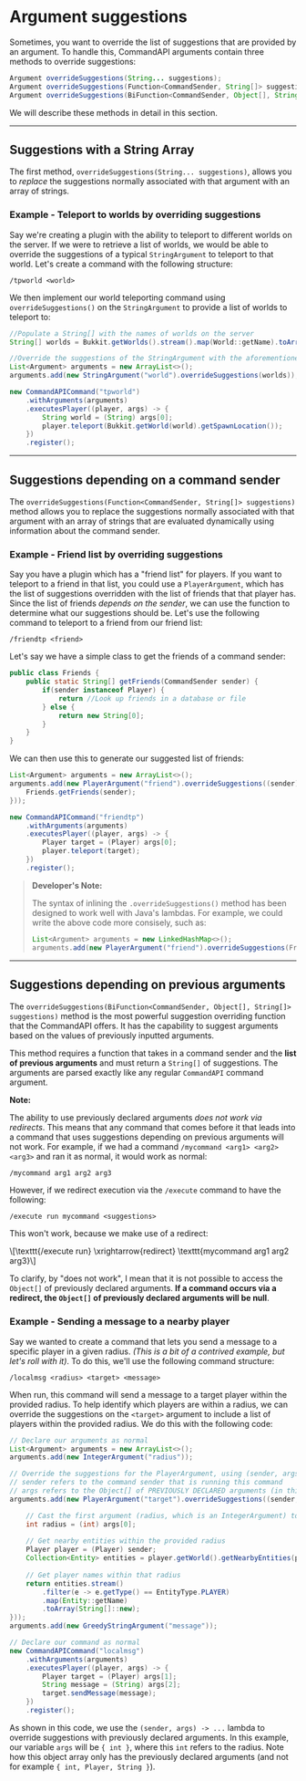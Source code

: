 # Argument suggestions

Sometimes, you want to override the list of suggestions that are provided by an argument. To handle this, CommandAPI arguments contain three methods to override suggestions:

```java
Argument overrideSuggestions(String... suggestions);
Argument overrideSuggestions(Function<CommandSender, String[]> suggestions);
Argument overrideSuggestions(BiFunction<CommandSender, Object[], String[]> suggestions);
```

We will describe these methods in detail in this section.

-----

## Suggestions with a String Array

The first method, `overrideSuggestions(String... suggestions)`, allows you to *replace* the suggestions normally associated with that argument with an array of strings.

<div class="example">


### Example - Teleport to worlds by overriding suggestions

Say we're creating a plugin with the ability to teleport to different worlds on the server. If we were to retrieve a list of worlds, we would be able to override the suggestions of a typical `StringArgument` to teleport to that world. Let's create a command with the following structure:

```
/tpworld <world>
```

We then implement our world teleporting command using `overrideSuggestions()` on the `StringArgument` to provide a list of worlds to teleport to:

```java
//Populate a String[] with the names of worlds on the server
String[] worlds = Bukkit.getWorlds().stream().map(World::getName).toArray(String[]::new);

//Override the suggestions of the StringArgument with the aforementioned String[]
List<Argument> arguments = new ArrayList<>();
arguments.add(new StringArgument("world").overrideSuggestions(worlds));

new CommandAPICommand("tpworld")
    .withArguments(arguments)
    .executesPlayer((player, args) -> {
       	String world = (String) args[0];
		player.teleport(Bukkit.getWorld(world).getSpawnLocation());
    })
    .register();
```

</div>

-----

## Suggestions depending on a command sender

The `overrideSuggestions(Function<CommandSender, String[]> suggestions)` method allows you to replace the suggestions normally associated with that argument with an array of strings that are evaluated dynamically using information about the command sender.

<div class="example">


### Example - Friend list by overriding suggestions

Say you have a plugin which has a "friend list" for players. If you want to teleport to a friend in that list, you could use a `PlayerArgument`, which has the list of suggestions overridden with the list of friends that that player has. Since the list of friends *depends on the sender*, we can use the function to determine what our suggestions should be. Let's use the following command to teleport to a friend from our friend list:

```
/friendtp <friend>
```

Let's say we have a simple class to get the friends of a command sender:

```java
public class Friends {
    public static String[] getFriends(CommandSender sender) {
        if(sender instanceof Player) {
            return //Look up friends in a database or file
        } else {
            return new String[0];
        }
    }
}
```

We can then use this to generate our suggested list of friends:

```java
List<Argument> arguments = new ArrayList<>();
arguments.add(new PlayerArgument("friend").overrideSuggestions((sender) -> {
    Friends.getFriends(sender);
}));

new CommandAPICommand("friendtp")
    .withArguments(arguments)
    .executesPlayer((player, args) -> {
       	Player target = (Player) args[0];
		player.teleport(target);
    })
    .register();
```

> **Developer's Note:**
>
> The syntax of inlining the `.overrideSuggestions()` method has been designed to work well with Java's lambdas. For example, we could write the above code more consisely, such as:
>
> ```java
> List<Argument> arguments = new LinkedHashMap<>();
> arguments.add(new PlayerArgument("friend").overrideSuggestions(Friends::getFriends));
> ```
>
> 

</div>

-----

## Suggestions depending on previous arguments

The `overrideSuggestions(BiFunction<CommandSender, Object[], String[]> suggestions)` method is the most powerful suggestion overriding function that the CommandAPI offers. It has the capability to suggest arguments based on the values of previously inputted arguments.

This method requires a function that takes in a command sender and the **list of previous arguments** and must return a `String[]` of suggestions. The arguments are parsed exactly like any regular `CommandAPI` command argument.

<div class="warning">

**Note:**

The ability to use previously declared arguments _does not work via redirects_. This means that any command that comes before it that leads into a command that uses suggestions depending on previous arguments will not work. For example, if we had a command `/mycommand <arg1> <arg2> <arg3>` and ran it as normal, it would work as normal:

```
/mycommand arg1 arg2 arg3
```

However, if we redirect execution via the `/execute` command to have the following:

```
/execute run mycommand <suggestions>
```

This won't work, because we make use of a redirect:

\\[\texttt{/execute run} \xrightarrow{redirect} \texttt{mycommand arg1 arg2 arg3}\\]

To clarify, by "does not work", I mean that it is not possible to access the `Object[]` of previously declared arguments. **If a command occurs via a redirect, the `Object[]` of previously declared arguments will be null**.

</div>




<div class="example">

### Example - Sending a message to a nearby player

Say we wanted to create a command that lets you send a message to a specific player in a given radius. _(This is a bit of a contrived example, but let's roll with it)_. To do this, we'll use the following command structure:

```
/localmsg <radius> <target> <message>
```

When run, this command will send a message to a target player within the provided radius. To help identify which players are within a radius, we can override the suggestions on the `<target>` argument to include a list of players within the provided radius. We do this with the following code:

```java
// Declare our arguments as normal
List<Argument> arguments = new ArrayList<>();
arguments.add(new IntegerArgument("radius"));

// Override the suggestions for the PlayerArgument, using (sender, args) as the parameters
// sender refers to the command sender that is running this command
// args refers to the Object[] of PREVIOUSLY DECLARED arguments (in this case, the IntegerArgument radius)
arguments.add(new PlayerArgument("target").overrideSuggestions((sender, args) -> {

    // Cast the first argument (radius, which is an IntegerArgument) to get its value
	int radius = (int) args[0];
	
    // Get nearby entities within the provided radius
	Player player = (Player) sender;
	Collection<Entity> entities = player.getWorld().getNearbyEntities(player.getLocation(), radius, radius, radius);
	
    // Get player names within that radius
	return entities.stream()
		.filter(e -> e.getType() == EntityType.PLAYER)
		.map(Entity::getName)
		.toArray(String[]::new);
}));
arguments.add(new GreedyStringArgument("message"));

// Declare our command as normal
new CommandAPICommand("localmsg")
	.withArguments(arguments)
	.executesPlayer((player, args) -> {
		Player target = (Player) args[1];
		String message = (String) args[2];
		target.sendMessage(message);
	})
	.register();
```

As shown in this code, we use the `(sender, args) -> ...` lambda to override suggestions with previously declared arguments. In this example, our variable `args` will be `{ int }`, where this `int` refers to the radius. Note how this object array only has the previously declared arguments (and not for example `{ int, Player, String }`).

</div>

